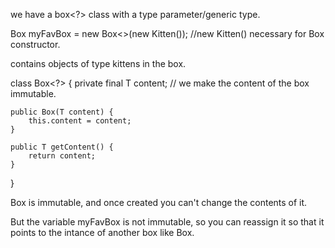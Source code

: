 we have a box<?> class with a type parameter/generic type.

Box<Kitten> myFavBox = new Box<>(new Kitten()); //new Kitten() necessary for Box constructor.

contains objects of type kittens in the box.

class Box<?> {
    private final T content; // we make the content of the box immutable.

    public Box(T content) {
        this.content = content;
    }

    public T getContent() {
        return content;
    }
}

Box is immutable, and once created you can't change the contents of it.

But the variable myFavBox is not immutable, so you can reassign it so that it points to the intance of another box like Box<Puppy>.